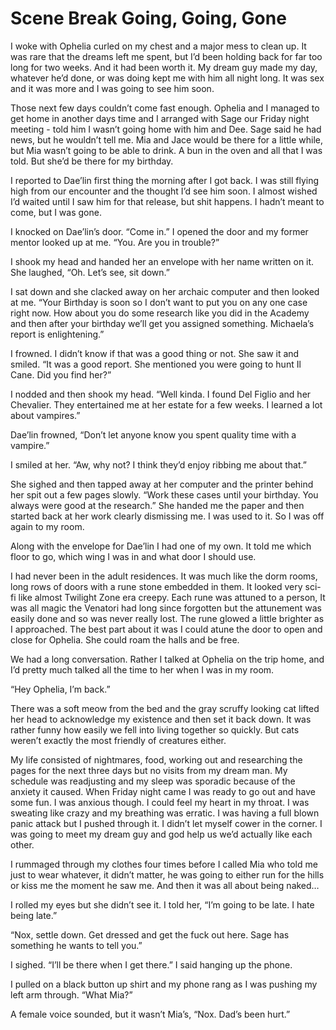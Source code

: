 #  Scene Break Going, Going, Gone

I woke with Ophelia curled on my chest and a major mess to clean up. It was rare
that the dreams left me spent, but I’d been holding back for far too long for
two weeks. And it had been worth it. My dream guy made my day, whatever he’d
done, or was doing kept me with him all night long. It was sex and it was more
and I was going to see him soon.

Those next few days couldn’t come fast enough. Ophelia and I managed to get home
in another days time and I arranged with Sage our Friday night meeting - told
him I wasn’t going home with him and Dee. Sage said he had news, but he wouldn’t
tell me. Mia and Jace would be there for a little while, but Mia wasn’t going to
be able to drink. A bun in the oven and all that I was told. But she’d be there
for my birthday.

I reported to Dae’lin first thing the morning after I got back. I was still
flying high from our encounter and the thought I’d see him soon. I almost wished
I’d waited until I saw him for that release, but shit happens. I hadn’t meant to
come, but I was gone.

I knocked on Dae’lin’s door. “Come in.” I opened the door and my former mentor
looked up at me. “You. Are you in trouble?”

I shook my head and handed her an envelope with her name written on it. She
laughed, “Oh. Let’s see, sit down.”

I sat down and she clacked away on her archaic computer and then looked at me.
“Your Birthday is soon so I don’t want to put you on any one case right now. How
about you do some research like you did in the Academy and then after your
birthday we’ll get you assigned something. Michaela’s report is enlightening.”

I frowned. I didn’t know if that was a good thing or not. She saw it and smiled.
“It was a good report. She mentioned you were going to hunt Il Cane. Did you
find her?”

I nodded and then shook my head. “Well kinda. I found Del Figlio and her
Chevalier. They entertained me at her estate for a few weeks. I learned a lot
about vampires.”

Dae’lin frowned, “Don’t let anyone know you spent quality time with a vampire.”

I smiled at her. “Aw, why not? I think they’d enjoy ribbing me about that.”

She sighed and then tapped away at her computer and the printer behind her spit
out a few pages slowly. “Work these cases until your birthday. You always were
good at the research.” She handed me the paper and then started back at her work
clearly dismissing me. I was used to it. So I was off again to my room.

Along with the envelope for Dae’lin I had one of my own. It told me which floor
to go, which wing I was in and what door I should use.

I had never been in the adult residences. It was much like the dorm rooms, long
rows of doors with a rune stone embedded in them. It looked very sci-fi like
almost Twilight Zone era creepy. Each rune was attuned to a person, It was all
magic the Venatori had long since forgotten but the attunement was easily done
and so was never really lost. The rune glowed a little brighter as I approached.
The best part about it was I could atune the door to open and close for Ophelia.
She could roam the halls and be free.

We had a long conversation. Rather I talked at Ophelia on the trip home, and I’d
pretty much talked all the time to her when I was in my room.

“Hey Ophelia, I’m back.”

There was a soft meow from the bed and the gray scruffy looking cat lifted her
head to acknowledge my existence and then set it back down. It was rather funny
how easily we fell into living together so quickly. But cats weren’t exactly the
most friendly of creatures either.

My life consisted of nightmares, food, working out and researching the pages for
the next three days but no visits from my dream man. My schedule was readjusting
and my sleep was sporadic because of the anxiety it caused. When Friday night
came I was ready to go out and have some fun. I was anxious though. I could feel
my heart in my throat. I was sweating like crazy and my breathing was erratic. I
was having a full blown panic attack but I pushed through it. I didn’t let
myself cower in the corner. I was going to meet my dream guy and god help us
we’d actually like each other.

I rummaged through my clothes four times before I called Mia who told me just to
wear whatever, it didn’t matter, he was going to either run for the hills or
kiss me the moment he saw me. And then it was all about being naked…

I rolled my eyes but she didn’t see it. I told her, “I’m going to be late. I
hate being late.”

“Nox, settle down. Get dressed and get the fuck out here. Sage has something he
wants to tell you.”

I sighed. “I’ll be there when I get there.” I said hanging up the phone.

I pulled on a black button up shirt and my phone rang as I was pushing my left
arm through. “What Mia?”

A female voice sounded, but it wasn’t Mia’s, “Nox. Dad’s been hurt.”


<!--stackedit_data:
eyJoaXN0b3J5IjpbMTMxNTIxMjUzXX0=
-->